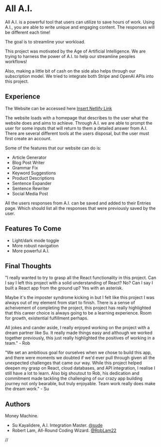 # All A.I.

All A.I. is a powerful tool that users can utilize to save hours of work. Using A.I., you are able to write unique and engaging content. The responses will be different each time!

The goal is to streamline your workload.

This project was motivated by the Age of Artificial Intelligence. We are trying to harness the power of A.I. to help our streamline peoples workflows!

Also, making a little bit of cash on the side also helps through our subscription model. We tried to integrate both Stripe and OpenAI APIs into this project.

## Experience

The Website can be accessed here [Insert Netlify Link](https://www.github.com/RobLam22)

The website loads with a homepage that describes to the user what the website does and aims to achieve. Through A.I. we are able to prompt the user for some inputs that will return to them a detailed answer from A.I. There are several different tools at the users disposal, but the user must first create an account.

Some of the features that our website can do is:

- Article Generator
- Blog Post Writer
- Grammar Fix
- Keyword Suggestions
- Product Descriptions
- Sentence Expander
- Sentence Rewriter
- Social Media Post

All the users responses from A.I. can be saved and added to their Entries page. Which should list all the responses that were previously saved by the user.

## Features To Come

- Light/dark mode toggle
- More robust navigation
- More powerful A.I.

## Final Thoughts

"I really wanted to try to grasp all the React functionality in this project. Can I say I left this project with a solid understanding of React? No? Can I say I built a React app from the ground up? Yes with an asterisk.

Maybe it's the imposter syndrome kicking in but I felt like this project I was always out of my element from start to finish. There is a sense of acheivement of completing the project, this project has really highlighted that this career choice is always going to be a learning experience. Room for growth, existential fulfillment perhaps.

All jokes and cander aside, I really enjoyed working on the project with a dream partner like Su. It really made things easy and although we worked together previously, this just really highlighted the positives of working in a team." - Rob

"We set an ambitious goal for ourselves when we chose to build this app, and there were moments we doubted if we'd ever pull through given all the unexpected challenges that came our way. While this project helped deepen my grasp on React, cloud databases, and API integration, I realise I still have a lot to learn. Also big shoutout to Rob, his dedication and commitment made tackling the challenging of our crazy app building journey not only bearable, but truly enjoyable. Team work really does make the dream work." - Su

## Authors

Money Machine.

- Su Kayalidere, A.I. Integration Master. [@sude](https://www.github.com/kayasuu)
- Robert Lam, All-Round Coding Wizard. [@RobLam22](https://www.github.com/RobLam22)

//
